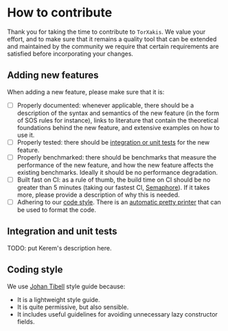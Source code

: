# How to contribute

Thank you for taking the time to contribute to `TorXakis`. We value your
effort, and to make sure that it remains a quality tool that can be extended
and maintained by the community we require that certain requirements are
satisfied before incorporating your changes.

## Adding new features

When adding a new feature, please make sure that it is:

- [ ] Properly documented: whenever applicable, there should be a description
  of the syntax and semantics of the new feature (in the form of SOS rules for
  instance), links to literature that contain the theoretical foundations
  behind the new feature, and extensive examples on how to use it.
- [ ] Properly tested: there should
  be [integration or unit tests](#integration-and-unit-tests) for the new
  feature.
- [ ] Properly benchmarked: there should be benchmarks that measure the
  performance of the new feature, and how the new feature affects the existing
  benchmarks. Ideally it should be no performance degradation.
- [ ] Built fast on CI: as a rule of thumb, the build time on CI should be no
  greater than 5 minutes (taking our fastest
  CI, [Semaphore](http://semaphoreci.com/)). If it takes more, please provide a
  description of why this is needed.
- [ ] Adhering to our [code style](#code-style). There is an [automatic
  pretty printer](https://github.com/commercialhaskell/hindent) that can be
  used to format the code.

## Integration and unit tests

TODO: put Kerem's description here.

## Coding style

We
use
[Johan Tibell](https://github.com/tibbe/haskell-style-guide/blob/master/haskell-style.md) style
guide because:

- It is a lightweight style guide.
- It is quite permissive, but also sensible.
- It includes useful guidelines for avoiding unnecessary lazy constructor
  fields.

